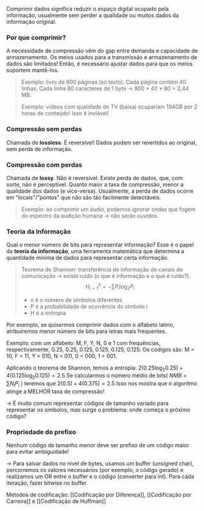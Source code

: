 
Comprimir dados significa reduzir o espaço digital ocupado pela informação, usualmente sem perder a qualidade ou muitos dados da informação original.

### Por que comprimir?
A necessidade de compressão vêm do gap entre demanda e capacidade de armazenamento. 
Os meios usados para a transmissão e armazenamento de dados são limitados! Então, é necessário ajustar dados para que os meios suportem mantê-los.

> Exemplo: livro de 800 páginas (só texto). Cada página contém 40 linhas. Cada linha 80 caracteres de 1 byte -> 800 * 40 * 80 = 2,44 MB.

> Exemplo: vídeos com qualidade de TV (baixa) ocupariam 194GB por 2 horas de conteúdo! Isso é inviável!


### Compressão sem perdas
Chamada de **lossless**. 
É reversível! Dados podem ser revertidos ao original, sem perda de informação.

### Compressão com perdas
Chamada de **lossy**.
Não é reversível. Existe perda de dados, que, com sorte, não é perceptível.
Quanto maior a taxa de compressão, menor a qualidade dos dados (e vice-versa).
Usualmente, a perda de dados ocorre em "locais"/"pontos" que não são tão facilmente detectáveis. 

>Exemplo: ao comprimir um áudio, podemos ignorar ondas que fogem do espectro da audição humana -> não serão ouvidos.

### Teoria da Informação
Qual o menor número de bits para representar informação?
Esse é o papel da **teoria da informação**, uma ferramenta matemática que determina a quantidade mínima de dados para representar certa informação.

> Teorema de Shannon: transferência de informação de canais de comunicação -> existe ruído (o que é informação e o que é ruído?).
> $$H^{n}_{i=1} = -\sum P_i\log_{2}{P_i}$$
> - n é o número de símbolos diferentes
> - P é a probabilidade de ocorrência do símbolo i
> - H é a entropia

Por exemplo, se quisermos comprimir dados com o alfabeto latino, atribuiremos menor número de bits para letras mais frequentes.

Exemplo: com um alfabeto: M, F, Y, N, 0 e 1 com frequências, respectivamente, 0.25, 0.25, 0.125, 0.125, 0.125, 0.125.
Os códigos são: M = 10, F = 11, Y = 010, N = 011, 0 = 000, 1 = 001.

Aplicando o teorema de Shannon, temos a entropia: $2(0.25 \log_2 0.25)+4(0.125 \log_2 0.125) = 2.5$
Se calcularmos o número médio de bits( $NMB = \sum N_i P_i$ ) teremos que $2(0.5)+4(0.375) = 2.5$ Isso nos mostra que o algoritmo atinge a MELHOR taxa de compressão!

-> É muito comum representar códigos de tamanho variado para representar os símbolos, mas surge o problema: onde começa o próximo código?

### Propriedade do prefixo
Nenhum código de tamanho menor deve ser prefixo de um código maior para evitar ambiguidade!


-> Para salvar dados no nível de bytes, usamos um buffer (unsigned char), percorremos os valores necessários (por exemplo, o código gerado) e realizamos um OR entre o buffer e o código (converter para int). Para cada iteração, fazer bitwise no buffer.

Métodos de codificação: [[Codificação por Diferença]], [[Codificação por Carreira]] e [[Codificação de Huffman]]